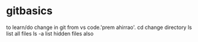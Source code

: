 # gitbasics
to learn/do change in git from vs code.'prem ahirrao'.
cd change directory
ls list all files
ls -a list hidden files also